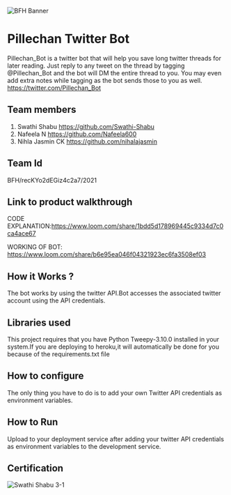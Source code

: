 

![BFH Banner](https://trello-attachments.s3.amazonaws.com/542e9c6316504d5797afbfb9/542e9c6316504d5797afbfc1/39dee8d993841943b5723510ce663233/Frame_19.png)

# Pillechan Twitter Bot
Pillechan_Bot  is a twitter bot that will help you save long twitter threads for later reading. Just reply to any tweet on the thread by tagging @Pillechan_Bot and the bot will DM the entire thread to you. You may even add extra notes while tagging as the bot sends those to you as well.
https://twitter.com/Pillechan_Bot

## Team members
1. Swathi Shabu https://github.com/Swathi-Shabu
2. Nafeela N https://github.com/Nafeela600
3. Nihla Jasmin CK https://github.com/nihalajasmin
## Team Id
BFH/recKYo2dEGiz4c2a7/2021
## Link to product walkthrough
CODE EXPLANATION:https://www.loom.com/share/1bdd5d178969445c9334d7c0ca4ace67

WORKING OF BOT: https://www.loom.com/share/b6e95ea046f04321923ec6fa3508ef03
## How it Works ?
The bot works by using the twitter API.Bot accesses the associated twitter account using the API credentials.
## Libraries used
This project requires that you have Python Tweepy-3.10.0 installed in your system.If you are
deploying to heroku,it will automatically be done for you because of the requirements.txt file
## How to configure
The only thing you have to do is to add your own Twitter API credentials as environment variables.
## How to Run
Upload to your deployment service after adding your twitter API credentials as environment variables to the
development service.
## Certification
![Swathi Shabu 3-1](https://user-images.githubusercontent.com/83122148/130900627-3fa7a2d2-94a6-4655-bca1-2195e05d78be.png)


